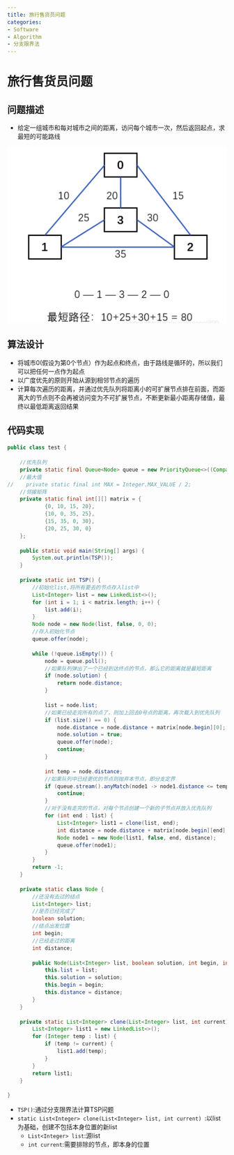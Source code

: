 ```yaml
---
title: 旅行售货员问题
categories:
- Software
- Algorithm
- 分支限界法
---
```

# 旅行售货员问题

## 问题描述

- 给定一组城市和每对城市之间的距离，访问每个城市一次，然后返回起点，求最短的可能路线

<img src="https://raw.githubusercontent.com/LuShan123888/Files/main/Pictures/2020-12-10-image-20201210221210394.png" alt="image-20201210221210394" style="zoom:50%;" />

## 算法设计

- 将城市0(假设为第0个节点）作为起点和终点，由于路线是循环的，所以我们可以把任何一点作为起点
- 以广度优先的原则开始从源到相邻节点的遍历
- 计算每次遍历的距离，并通过优先队列将距离小的可扩展节点排在前面，而距离大的节点则不会再被访问变为不可扩展节点，不断更新最小距离存储值，最终以最低距离返回结果

## 代码实现

```java
public class test {

    //优先队列
    private static final Queue<Node> queue = new PriorityQueue<>((Comparator.comparingInt(o -> o.distance)));
    //最大值
//    private static final int MAX = Integer.MAX_VALUE / 2;
    //邻接矩阵
    private static final int[][] matrix = {
            {0, 10, 15, 20},
            {10, 0, 35, 25},
            {15, 35, 0, 30},
            {20, 25, 30, 0}
    };

    public static void main(String[] args) {
        System.out.println(TSP());
    }

    private static int TSP() {
        //初始化list,将所有要去的节点存入list中
        List<Integer> list = new LinkedList<>();
        for (int i = 1; i < matrix.length; i++) {
            list.add(i);
        }
        Node node = new Node(list, false, 0, 0);
        //存入初始化节点
        queue.offer(node);

        while (!queue.isEmpty()) {
            node = queue.poll();
            //如果队列弹出了一个已经到达终点的节点，那么它的距离就是最短距离
            if (node.solution) {
                return node.distance;
            }

            list = node.list;
            //如果已经走完所有的点了，则加上回去0号点的距离，再次载入到优先队列
            if (list.size() == 0) {
                node.distance = node.distance + matrix[node.begin][0];
                node.solution = true;
                queue.offer(node);
                continue;
            }

            int temp = node.distance;
            //如果队列中已经更优的节点则抛弃本节点，即分支定界
            if (queue.stream().anyMatch(node1 -> node1.distance <= temp)) {
                continue;
            }
            //对于没有走完的节点，对每个节点创建一个新的子节点并放入优先队列
            for (int end : list) {
                List<Integer> list1 = clone(list, end);
                int distance = node.distance + matrix[node.begin][end];
                Node node1 = new Node(list1, false, end, distance);
                queue.offer(node1);
            }
        }
        return -1;
    }

    private static class Node {
        //还没有去过的结点
        List<Integer> list;
        //是否已经完成了
        boolean solution;
        //结点出发位置
        int begin;
        //已经走过的距离
        int distance;

        public Node(List<Integer> list, boolean solution, int begin, int distance) {
            this.list = list;
            this.solution = solution;
            this.begin = begin;
            this.distance = distance;
        }
    }

    private static List<Integer> clone(List<Integer> list, int current) {
        List<Integer> list1 = new LinkedList<>();
        for (Integer temp : list) {
            if (temp != current) {
                list1.add(temp);
            }
        }
        return list1;
    }

}
```

- `TSP()`:通过分支限界法计算TSP问题
- `static List<Integer> clone(List<Integer> list, int current) `:以list为基础，创建不包括本身位置的新list
    - `List<Integer> list`:源list
    - `int current`:需要排除的节点，即本身的位置